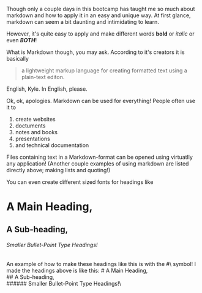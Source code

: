 Though only a couple days in this bootcamp has taught me so much about markdown and how to apply it in an easy and unique way. At
first glance, markdown can seem a bit daunting and intimidating to learn. 

However, it's quite easy to apply and make different words **bold** or *italic* or even ***BOTH***!

What is Markdown though, you may ask. According to it's creators it is basically 
>a lightweight markup language for creating formatted text using a plain-text editon.

English, Kyle. In English, please.

Ok, ok, apologies. Markdown can be used for everything! People often use it to
1. create websites
2. doctuments
3. notes and books
4. presentations
5. and technical documentation

Files containing text in a Markdown-format can be opened using virtuatlly any application!
(Another couple examples of using markdown are listed directly above; making lists and quoting!)

You can even create different sized fonts for headings like

# A Main Heading,

## A Sub-heading,

###### Smaller Bullet-Point Type Headings!

An example of how to make these headings like this is with the \#\ symbol! I made the headings above is like this:
\# A Main Heading,\
\## A Sub-heading,\
\###### Smaller Bullet-Point Type Headings!\


